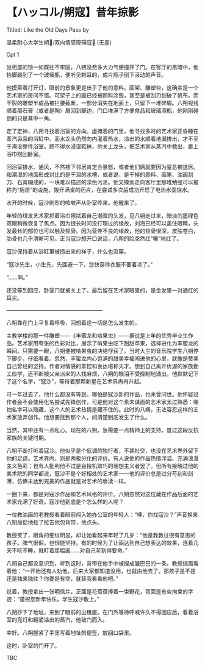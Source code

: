 # 【ハッコル/朔寇】昔年掠影
Titled: Like the Old Days Pass by

温柔耐心大学生朔🍊/双向情感障碍寇🌻 (无差)

Cpt 1


  出租屋的锁一如既往不牢固，八朔没费多大力气便撞开了门。在客厅的黑暗中，他抬脚踢到了一个玻璃瓶，便听见刺耳的，成片瓶子倒下滚动的声音。

  他摸索着打开灯，眼前的景象更是出乎了他的意料。画架、雕塑台，这确实是一个艺术家的房间不错。可架子上的画已经被颜料涂毁，甚至是被刮刀划破了帆布。而干裂的雕塑半成品被拦腰截断，一部分消失在地面上，只留下一堆碎屑。八朔视线顺着那石膏（或者是陶）屑回到脚边，门口堆满了方便食品和玻璃酒瓶，他刚刚碰倒的只是其中一角。

  定了定神，八朔寻找着浴室的方向。虚掩着的门里，他寻找多时的艺术家正昏睡在蒸汽袅袅的浴缸中。而水龙头仍然向内灌着热水，溢出的水顺着地漏排出，才不至于淹没整件浴室。顾不得水浸湿鞋袜，他关上龙头，把艺术家从蒸汽中救出，裹上浴巾抱回卧室。

  回浴室排水、通风，不然楼下邻居肯定会暴怒，或者他们俩就要因为窒息被送医。和潮湿的地面形成对比的是干涸的水槽，或者说，是干掉的颜料、画笔、油画刮刀、石膏糊成的，一块难以描述的深色污渍。他又摸索走向客厅里那堆勉强可以被称为“厨房”的设施，拨开满桌的药片，在尝试多次后成功开启了电热水壶烧水。

  水开的时候，寇沙剧烈的咳嗽声从卧室传来。他醒来了。

  年轻的绿发艺术家抓着浴巾擦拭着自己潮湿的头发，见八朔走过来，暗淡的墨绿色双眼稍微恢复了焦点。因为很长时间没打理过的缘故，刘海已经可以盖住眼睛，头发最长的部位也可以触及锁骨。因为营养不良的缘故，他的锁骨很深，皮肤苍白，肋骨也几乎清晰可见。正当寇沙想开口说话，八朔的脸突然红“唰”地红了。

  寇沙保持着从浴缸里被捞出来的样子，什么也没穿。

  “寇沙先生，小生先，先回避一下。您快穿件衣服不要着凉了。”

  “……啊。”

  还没等到回应，卧室门就被关上了。最后留在艺术家眼里的，是金发里一对通红的耳尖。


——————————————————


  八朔靠在门上平复着呼吸，回想着这一切是怎么发生的。

  主教学楼的那一件雕塑——《丰蜜龙和啃果虫》——据说是上年的优秀毕业生作品。艺术家用夸张的色彩对比，展示了啃果虫吃下甜甜苹果，选择进化为丰蜜龙的瞬间。只需要一眼，八朔便被啃果虫的决绝俘获了。当时大三的音乐院学生八朔停下脚步，仔细看着。忽然，丰蜜龙内心饱满的甜美幸福闯进他的心里，就像是赞美自己曾经的坚持。作者对情感的拿捏和表达堪称天才。想到自己离开优渥的家族勤工俭学，还不断被父亲派来的人找麻烦，八朔的眼泪不受控制地涌出。他默默记下了这个名字，“寇沙”，等待着那颗新星在艺术界冉冉升起。

  可一年过去了，他什么都没有等到。哪怕是寇沙新的作品，也未曾问世。他怀疑过作者会不会使用化名尝试先锋创作，可是他对这个素未谋面的艺术家太过熟悉：哪怕名字可以隐藏，这个人的艺术热情是藏不住的。此时的八朔，无法容忍这样的艺术家放弃创作。他想要找到那个人，问清楚到底发生了什么。

  当然，其中还有一点私心。现在的八朔，急需要一点精神上的支持，度过这段反抗家族的关键时期。

  八朔不断打听着寇沙。他似乎是个低调的独行者，不甚社交，也没在艺术界外留下他的足迹。艺术界内，则是两极分化的评价。有人说他的作品热情洋溢、充满浪漫主义色彩；也有人批判他不过是会投机取巧的理想主义者罢了。但所有接触过他的美术院的同学都说，寇沙不是个好相处的艺术家——他的评价总是过分苛刻和刻薄，仿佛未达到完美的作品就是对艺术的亵渎一样。

  一圈下来，都是对寇沙作品和艺术风格的评价。八朔忽然对这位藏在作品后面的艺术家充满了好奇。寇沙他到底是个怎么样的人呢？

  一位教油画的老教授看着眼前闯入她办公室的年轻人：“噢，你找寇沙？”声音换来八朔局促地拉了拉吉他包背带，他点头。

  教授笑了，眼角的细纹明显，却让她看起来年轻了几岁：“他是我教过很有意思的孩子。脾气很倔，也很能坚持。有的时候为了让画达到自己想表达的效果，连着几天不吃不睡，就盯着那幅画……对自己苛刻得要命。”

  八朔自己都没意识到，听到这时，背带在他手中被捏成皱巴巴的一条。教授挑眉看着他：“一开始还有人劝他，后来大家都知道没用，也就由他去了。那孩子是不是还是独来独往？你要是有空，就替我看看他吧。”

  说着，教授拿出一张明信片，正面是花蓓蓓捧着一束野花，背面是有些拘束的字迹：“谨祝您新年快乐。学生寇沙敬上。”

  八朔抄下了地址，来到了眼前的出租屋。在门外等待呼喊许久不得回应后，看着浴室的亮灯和翻涌溢出的蒸汽，他破门而入。

  幸好。八朔握紧了手里写着地址的便签，放回口袋里。

  这时，卧室的门开了。


TBC


